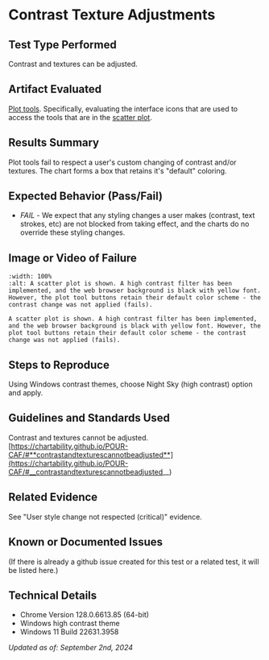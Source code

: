 # Contrast Texture Adjustments

## Test Type Performed

Contrast and textures can be adjusted.

## Artifact Evaluated

[Plot tools](https://docs.bokeh.org/en/latest/docs/user_guide/interaction/tools.html#ug-interaction-tools). Specifically, evaluating the interface icons that are used to access the tools that are in the [scatter plot](https://quansight-labs.github.io/bokeh-a11y-audit/#_ts1723552414769).

## Results Summary

Plot tools fail to respect a user's custom changing of contrast and/or textures. The chart forms a box that retains it's "default" coloring.

## Expected Behavior (Pass/Fail)

- _FAIL_ - We expect that any styling changes a user makes (contrast, text strokes, etc) are not blocked from taking effect, and the charts do no override these styling changes.

## Image or Video of Failure

```{figure} ./assets/plot-tools_style-change-respected.png
:width: 100%
:alt: A scatter plot is shown. A high contrast filter has been implemented, and the web browser background is black with yellow font. However, the plot tool buttons retain their default color scheme - the contrast change was not applied (fails).

A scatter plot is shown. A high contrast filter has been implemented, and the web browser background is black with yellow font. However, the plot tool buttons retain their default color scheme - the contrast change was not applied (fails).
```

## Steps to Reproduce

Using Windows contrast themes, choose Night Sky (high contrast) option and apply.

## Guidelines and Standards Used

Contrast and textures cannot be adjusted. [https://chartability.github.io/POUR-CAF/#**contrastandtexturescannotbeadjusted**](https://chartability.github.io/POUR-CAF/#__contrastandtexturescannotbeadjusted__)

## Related Evidence

See "User style change not respected (critical)" evidence.

## Known or Documented Issues

(If there is already a github issue created for this test or a related test, it will be listed here.)

## Technical Details

- Chrome Version 128.0.6613.85 (64-bit)
- Windows high contrast theme
- Windows 11 Build 22631.3958

_Updated as of: September 2nd, 2024_

<!-- ## Notes
Notes go here -->
